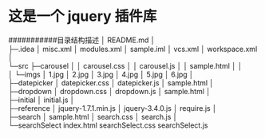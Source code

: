 # 这是一个 jquery 插件库

###########目录结构描述
│  README.md
│  
├─.idea
│      misc.xml
│      modules.xml
│      sample.iml
│      vcs.xml
│      workspace.xml
│      
└─src
    ├─carousel
    │  │  carousel.css
    │  │  carousel.js
    │  │  sample.html
    │  │  
    │  └─imgs
    │          1.jpg
    │          2.jpg
    │          3.jpg
    │          4.jpg
    │          5.jpg
    │          6.jpg
    │          
    ├─datepicker
    │      datepicker.css
    │      datepicker.js
    │      sample.html
    │      
    ├─dropdown
    │      dropdown.css
    │      dropdown.js
    │      sample.html
    │      
    ├─initial
    │      initial.js
    │      
    ├─reference
    │      jquery-1.7.1.min.js
    │      jquery-3.4.0.js
    │      require.js
    │      
    ├─search
    │      sample.html
    │      search.css
    │      search.js
    │      
    └─searchSelect
            index.html
            searchSelect.css
            searchSelect.js
